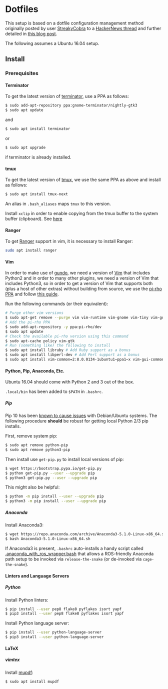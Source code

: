 # Dotfiles

This setup is based on a dotfile configuration management method originally
posted by user [StreakyCobra](https://news.ycombinator.com/user?id=StreakyCobra)
to a [HackerNews thread](https://news.ycombinator.com/item?id=11070797) and
further detailed in [this blog post](https://developer.atlassian.com/blog/2016/02/best-way-to-store-dotfiles-git-bare-repo/).

The following assumes a Ubuntu 16.04 setup.

## Install

### Prerequisites

#### Terminator

To get the latest version of [terminator](https://gnometerminator.blogspot.jp/),
use a PPA as follows:
```bash
$ sudo add-apt-repository ppa:gnome-terminator/nightly-gtk3
$ sudo apt update
```
and
```bash
$ sudo apt install terminator
```
or
```bash
$ sudo apt upgrade
```
if terminator is already installed.

#### tmux

To get the latest version of [tmux](https://github.com/tmux/tmux/wiki),
we use the same PPA as above and install as follows:
```bash
$ sudo apt install tmux-next
```
An alias in `.bash_aliases` maps `tmux` to this version.

Install `xclip` in order to enable copying from the tmux buffer to the system
buffer (clipboard). See [here](http://www.rushiagr.com/blog/2016/06/16/everything-you-need-to-know-about-tmux-copy-pasting-ubuntu/)



#### Ranger

To get [Ranger](http://ranger.nongnu.org/) support in vim, it is necessary to
install Ranger:
```bash
sudo apt install ranger
```

#### Vim

In order to make use of [gundo](https://github.com/sjl/gundo.vim), we need a
version of [Vim](https://www.vim.org/) that includes Python2 and in order to
many other plugins, we need a version of Vim that includes Python3, so in order
to get a version of Vim that supports both (plus a host of other extras)
without building from source, we use the
[pi-rho PPA](https://launchpad.net/~pi-rho/+archive/ubuntu/dev) and follow
[this guide](https://askubuntu.com/a/775073).

Run the following commands (or their equivalent):
```bash
# Purge other vim versions
$ sudo apt-get remove --purge vim vim-runtime vim-gnome vim-tiny vim-gui-common
# Add the pi-rho PPA
$ sudo add-apt-repository -y ppa:pi-rho/dev
$ sudo apt update
# Check the available pi-rho version using this command
$ sudo apt-cache policy vim-gtk
# Run (something like) the following to install
$ sudo apt install libruby # Add Ruby support as a bonus
$ sudo apt install libperl-dev # Add Perl support as a bonus
$ sudo apt install vim-common=2:8.0.0134-1ubuntu1~ppa1~x vim-gui-common=2:8.0.0134-1ubuntu1~ppa1~x vim-runtime=2:8.0.0134-1ubuntu1~ppa1~x vim-gtk=2:8.0.0134-1ubuntu1~ppa1~x
```

#### Python, Pip, Anaconda, Etc.

Ubuntu 16.04 should come with Python 2 and 3 out of the box.

`.local/bin` has been added to `$PATH` in `.bashrc`.

##### Pip

Pip 10 has been [known to cause issues](https://github.com/pypa/pip/issues/5221)
with Debian/Ubuntu systems. The following procedure **should** be robust for
getting local Python 2/3 pip installs.

First, remove system pip:
```bash
$ sudo apt remove python-pip
$ sudo apt remove python3-pip
```

Then install use `get-pip.py` to install local versions of pip:
```bash
$ wget https://bootstrap.pypa.io/get-pip.py
$ python get-pip.py --user --upgrade pip
$ python3 get-pip.py --user --upgrade pip
```
This might also be helpful:
```bash
$ python -m pip install --user --upgrade pip
$ python3 -m pip install --user --upgrade pip
```

##### Anaconda

Install Anaconda3:
```bash
$ wget https://repo.anaconda.com/archive/Anaconda3-5.1.0-Linux-x86_64.sh
$ bash Anaconda3-5.1.0-Linux-x86_64.sh
```

If Anaconda3 is present, `.bashrc` auto-installs a handy script called
[.anaconda_with_ros_wrapper.bash](https://gist.github.com/StefanFabian/17fa715e783cd2be6a32cd5bbb98acd9)
that allows a ROS-friendly Anaconda path setup to be invoked via
`release-the-snake` (or de-invoked via `cage-the-snake`).

#### Linters and Language Servers

##### Python

Install Python linters:
```bash
$ pip install --user pep8 flake8 pyflakes isort yapf
$ pip3 install --user pep8 flake8 pyflakes isort yapf
```

Install Python language server:
```bash
$ pip install --user python-language-server
$ pip3 install --user python-language-server
```

#### LaTeX

##### vimtex

Install [mupdf](https://mupdf.com):
```bash
$ sudo apt install mupdf
```

